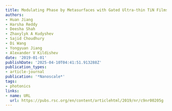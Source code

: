 ```yaml
---
title: Modulating Phase by Metasurfaces with Gated Ultra-thin TiN Films
authors:
- Huan Jiang
- Harsha Reddy
- Deesha Shah
- Zhaxylyk A Kudyshev
- Sajid Choudhury
- Di Wang
- Yongyuan Jiang
- Alexander V Kildishev
date: '2019-01-01'
publishDate: '2025-04-10T04:41:51.913288Z'
publication_types:
- article-journal
publication: '*Nanoscale*'
tags:
- photonics
links:
- name: URL
  url: https://pubs.rsc.org/en/content/articlehtml/2019/nr/c9nr00205g
---
```

